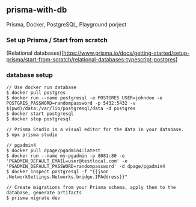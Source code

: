 ##  prisma-with-db
Prisma, Docker, PostgreSQL, Playground porject

### Set up Prisma / Start from scratch
(Relational databases)[https://www.prisma.io/docs/getting-started/setup-prisma/start-from-scratch/relational-databases-typescript-postgres]

### database setup
```
// Use docker run database
$ docker pull postgres
$ docker run --name postgresql -e POSTGRES_USER=johndoe -e POSTGRES_PASSWORD=randompassword -p 5432:5432 -v $(pwd)/data:/var/lib/postgresql/data -d postgres
$ docker start postgresql
$ docker stop postgresql

// Prisma Studio is a visual editor for the data in your database. 
$ npx prisma studio

// pgadmin4
$ docker pull dpage/pgadmin4:latest
$ docker run --name my-pgadmin -p 8081:80 -e 'PGADMIN_DEFAULT_EMAIL=user@testlocal.com' -e 'PGADMIN_DEFAULT_PASSWORD=randompassword' -d dpage/pgadmin4
$ docker inspect postgresql -f "{{json .NetworkSettings.Networks.bridge.IPAddress}}"

// Create migrations from your Prisma schema, apply them to the database, generate artifacts
$ prisma migrate dev
```